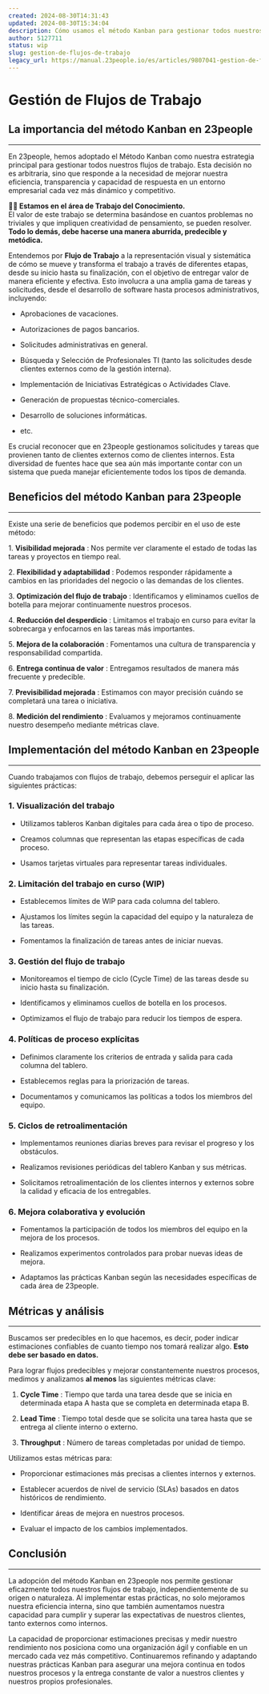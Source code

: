 ```yaml
---
created: 2024-08-30T14:31:43
updated: 2024-08-30T15:34:04
description: Cómo usamos el método Kanban para gestionar todos nuestros flujos de trabajo.
author: 5127711
status: wip
slug: gestion-de-flujos-de-trabajo
legacy_url: https://manual.23people.io/es/articles/9807041-gestion-de-flujos-de-trabajo
---
```


# Gestión de Flujos de Trabajo

## La importancia del método Kanban en 23people

* * *

En 23people, hemos adoptado el Método Kanban como nuestra estrategia principal
para gestionar todos nuestros flujos de trabajo. Esta decisión no es
arbitraria, sino que responde a la necesidad de mejorar nuestra eficiencia,
transparencia y capacidad de respuesta en un entorno empresarial cada vez más
dinámico y competitivo.

**🧠💡 Estamos en el área de Trabajo del Conocimiento.**  
El valor de este trabajo se determina basándose en cuantos problemas no
triviales y que impliquen creatividad de pensamiento, se pueden resolver.
**Todo lo demás, debe hacerse una manera aburrida, predecible y metódica.**

Entendemos por **Flujo de Trabajo** a la representación visual y sistemática
de cómo se mueve y transforma el trabajo a través de diferentes etapas, desde
su inicio hasta su finalización, con el objetivo de entregar valor de manera
eficiente y efectiva. Esto involucra a una amplia gama de tareas y
solicitudes, desde el desarrollo de software hasta procesos administrativos,
incluyendo:

  * Aprobaciones de vacaciones.

  * Autorizaciones de pagos bancarios.

  * Solicitudes administrativas en general.

  * Búsqueda y Selección de Profesionales TI (tanto las solicitudes desde clientes externos como de la gestión interna).

  * Implementación de Iniciativas Estratégicas o Actividades Clave.

  * Generación de propuestas técnico-comerciales.

  * Desarrollo de soluciones informáticas.

  * etc.

Es crucial reconocer que en 23people gestionamos solicitudes y tareas que
provienen tanto de clientes externos como de clientes internos. Esta
diversidad de fuentes hace que sea aún más importante contar con un sistema
que pueda manejar eficientemente todos los tipos de demanda.

## Beneficios del método Kanban para 23people

* * *

Existe una serie de beneficios que podemos percibir en el uso de este método:

1\. **Visibilidad mejorada** : Nos permite ver claramente el estado de todas
las tareas y proyectos en tiempo real.

2\. **Flexibilidad y adaptabilidad** : Podemos responder rápidamente a cambios
en las prioridades del negocio o las demandas de los clientes.

3\. **Optimización del flujo de trabajo** : Identificamos y eliminamos cuellos
de botella para mejorar continuamente nuestros procesos.

4\. **Reducción del desperdicio** : Limitamos el trabajo en curso para evitar
la sobrecarga y enfocarnos en las tareas más importantes.

5\. **Mejora de la colaboración** : Fomentamos una cultura de transparencia y
responsabilidad compartida.

6\. **Entrega continua de valor** : Entregamos resultados de manera más
frecuente y predecible.

7\. **Previsibilidad mejorada** : Estimamos con mayor precisión cuándo se
completará una tarea o iniciativa.

8\. **Medición del rendimiento** : Evaluamos y mejoramos continuamente nuestro
desempeño mediante métricas clave.

## Implementación del método Kanban en 23people

* * *

Cuando trabajamos con flujos de trabajo, debemos perseguir el aplicar las
siguientes prácticas:

### 1\. Visualización del trabajo

  * Utilizamos tableros Kanban digitales para cada área o tipo de proceso.

  * Creamos columnas que representan las etapas específicas de cada proceso.

  * Usamos tarjetas virtuales para representar tareas individuales.

### 2\. Limitación del trabajo en curso (WIP)

  * Establecemos límites de WIP para cada columna del tablero.

  * Ajustamos los límites según la capacidad del equipo y la naturaleza de las tareas.

  * Fomentamos la finalización de tareas antes de iniciar nuevas.

### 3\. Gestión del flujo de trabajo

  * Monitoreamos el tiempo de ciclo (Cycle Time) de las tareas desde su inicio hasta su finalización.

  * Identificamos y eliminamos cuellos de botella en los procesos.

  * Optimizamos el flujo de trabajo para reducir los tiempos de espera.

### 4\. Políticas de proceso explícitas

  * Definimos claramente los criterios de entrada y salida para cada columna del tablero.

  * Establecemos reglas para la priorización de tareas.

  * Documentamos y comunicamos las políticas a todos los miembros del equipo.

### 5\. Ciclos de retroalimentación

  * Implementamos reuniones diarias breves para revisar el progreso y los obstáculos.

  * Realizamos revisiones periódicas del tablero Kanban y sus métricas.

  * Solicitamos retroalimentación de los clientes internos y externos sobre la calidad y eficacia de los entregables.

### 6\. Mejora colaborativa y evolución

  * Fomentamos la participación de todos los miembros del equipo en la mejora de los procesos.

  * Realizamos experimentos controlados para probar nuevas ideas de mejora.

  * Adaptamos las prácticas Kanban según las necesidades específicas de cada área de 23people.

## Métricas y análisis

* * *

Buscamos ser predecibles en lo que hacemos, es decir, poder indicar
estimaciones confiables de cuanto tiempo nos tomará realizar algo. **Esto debe
ser basado en datos.**

Para lograr flujos predecibles y mejorar constantemente nuestros procesos,
medimos y analizamos **al menos** las siguientes métricas clave:

  1. **Cycle Time** : Tiempo que tarda una tarea desde que se inicia en determinada etapa A hasta que se completa en determinada etapa B.

  2. **Lead Time** : Tiempo total desde que se solicita una tarea hasta que se entrega al cliente interno o externo.

  3. **Throughput** : Número de tareas completadas por unidad de tiempo.

Utilizamos estas métricas para:

  * Proporcionar estimaciones más precisas a clientes internos y externos.

  * Establecer acuerdos de nivel de servicio (SLAs) basados en datos históricos de rendimiento.

  * Identificar áreas de mejora en nuestros procesos.

  * Evaluar el impacto de los cambios implementados.

## Conclusión

* * *

La adopción del método Kanban en 23people nos permite gestionar eficazmente
todos nuestros flujos de trabajo, independientemente de su origen o
naturaleza. Al implementar estas prácticas, no solo mejoramos nuestra
eficiencia interna, sino que también aumentamos nuestra capacidad para cumplir
y superar las expectativas de nuestros clientes, tanto externos como internos.

La capacidad de proporcionar estimaciones precisas y medir nuestro rendimiento
nos posiciona como una organización ágil y confiable en un mercado cada vez
más competitivo. Continuaremos refinando y adaptando nuestras prácticas Kanban
para asegurar una mejora continua en todos nuestros procesos y la entrega
constante de valor a nuestros clientes y nuestros propios profesionales.


